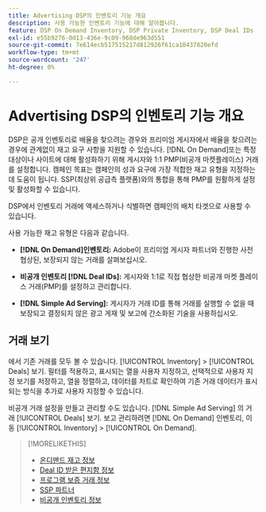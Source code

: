 ```yaml
---
title: Advertising DSP의 인벤토리 기능 개요
description: 사용 가능한 인벤토리 기능에 대해 알아봅니다.
feature: DSP On Demand Inventory, DSP Private Inventory, DSP Deal IDs
exl-id: e55b9276-0d13-436e-9c09-968de963d551
source-git-commit: 7e614ecb517515217d812926f61ca10437820efd
workflow-type: tm+mt
source-wordcount: '247'
ht-degree: 0%

---
```


# Advertising DSP의 인벤토리 기능 개요

DSP은 공개 인벤토리로 배율을 찾으려는 경우와 프리미엄 게시자에서 배율을 찾으려는 경우에 관계없이 재고 요구 사항을 지원할 수 있습니다. [!DNL On Demand]또는 특정 대상이나 사이트에 대해 활성화하기 위해 게시자와 1:1 PMP(비공개 마켓플레이스) 거래를 설정합니다. 캠페인 목표는 캠페인의 성과 요구에 가장 적합한 재고 유형을 지정하는 데 도움이 됩니다. SSP(최상위 공급측 플랫폼)와의 통합을 통해 PMP를 원활하게 설정 및 활성화할 수 있습니다.

DSP에서 인벤토리 거래에 액세스하거나 식별하면 캠페인의 배치 타겟으로 사용할 수 있습니다.

사용 가능한 재고 유형은 다음과 같습니다.

* **[!DNL On Demand]인벤토리:** Adobe이 프리미엄 게시자 파트너와 진행한 사전 협상된, 보장되지 않는 거래를 살펴보십시오.

* **비공개 인벤토리 [!DNL Deal IDs]:** 게시자와 1:1로 직접 협상한 비공개 마켓 플레이스 거래(PMP)를 설정하고 관리합니다.

* **[!DNL Simple Ad Serving]:** 게시자가 거래 ID를 통해 거래를 실행할 수 없을 때 보장되고 결정되지 않은 광고 게재 및 보고에 간소화된 기술을 사용하십시오.

## 거래 보기

에서 기존 거래를 모두 볼 수 있습니다. [!UICONTROL Inventory] > [!UICONTROL Deals] 보기. 필터를 적용하고, 표시되는 열을 사용자 지정하고, 선택적으로 사용자 지정 보기를 저장하고, 열을 정렬하고, 데이터를 차트로 확인하여 기존 거래 데이터가 표시되는 방식을 추가로 사용자 지정할 수 있습니다.

비공개 거래 설정을 만들고 관리할 수도 있습니다. [!DNL Simple Ad Serving] 의 거래 [!UICONTROL Deals] 보기. 보고 관리하려면 [!DNL On Demand] 인벤토리, 이동 [!UICONTROL Inventory] > [!UICONTROL On Demand].

>[!MORELIKETHIS]
>
>* [온디맨드 재고 정보](on-demand-inventory-about.md)
>* [Deal ID 받은 편지함 정보](deal-id-inbox-about.md)
>* [프로그램 보증 거래 정보](programmatic-guaranteed-about.md)
>* [SSP 파트너](ssp-partners.md)
>* [비공개 인벤토리 정보](private-inventory-about.md)

